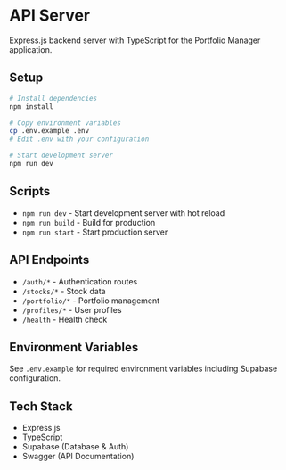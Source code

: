 # API Server

Express.js backend server with TypeScript for the Portfolio Manager application.

## Setup

```bash
# Install dependencies
npm install

# Copy environment variables
cp .env.example .env
# Edit .env with your configuration

# Start development server
npm run dev
```

## Scripts

- `npm run dev` - Start development server with hot reload
- `npm run build` - Build for production
- `npm run start` - Start production server

## API Endpoints

- `/auth/*` - Authentication routes
- `/stocks/*` - Stock data
- `/portfolio/*` - Portfolio management
- `/profiles/*` - User profiles
- `/health` - Health check

## Environment Variables

See `.env.example` for required environment variables including Supabase configuration.

## Tech Stack

- Express.js
- TypeScript
- Supabase (Database & Auth)
- Swagger (API Documentation)
